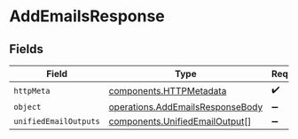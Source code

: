 # AddEmailsResponse


## Fields

| Field                                                                                | Type                                                                                 | Required                                                                             | Description                                                                          |
| ------------------------------------------------------------------------------------ | ------------------------------------------------------------------------------------ | ------------------------------------------------------------------------------------ | ------------------------------------------------------------------------------------ |
| `httpMeta`                                                                           | [components.HTTPMetadata](../../models/components/httpmetadata.md)                   | :heavy_check_mark:                                                                   | N/A                                                                                  |
| `object`                                                                             | [operations.AddEmailsResponseBody](../../models/operations/addemailsresponsebody.md) | :heavy_minus_sign:                                                                   | N/A                                                                                  |
| `unifiedEmailOutputs`                                                                | [components.UnifiedEmailOutput](../../models/components/unifiedemailoutput.md)[]     | :heavy_minus_sign:                                                                   | N/A                                                                                  |